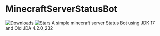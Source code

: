# MinecraftServerStatusBot

[![Downloads](https://img.shields.io/github/downloads/noysteque/MinecraftServerStatusBot/total.svg)](https://github.com/noysteque/MinecraftServerStatusBot/releases/tag/Source)
[![Stars](https://img.shields.io/github/stars/jagrosh/MusicBot.svg)](https://github.com/noysteque/MinecraftServerStatusBot/stargazers)
A simple minecraft server Status Bot using JDK 17 and Old JDA 4.2.0_232
